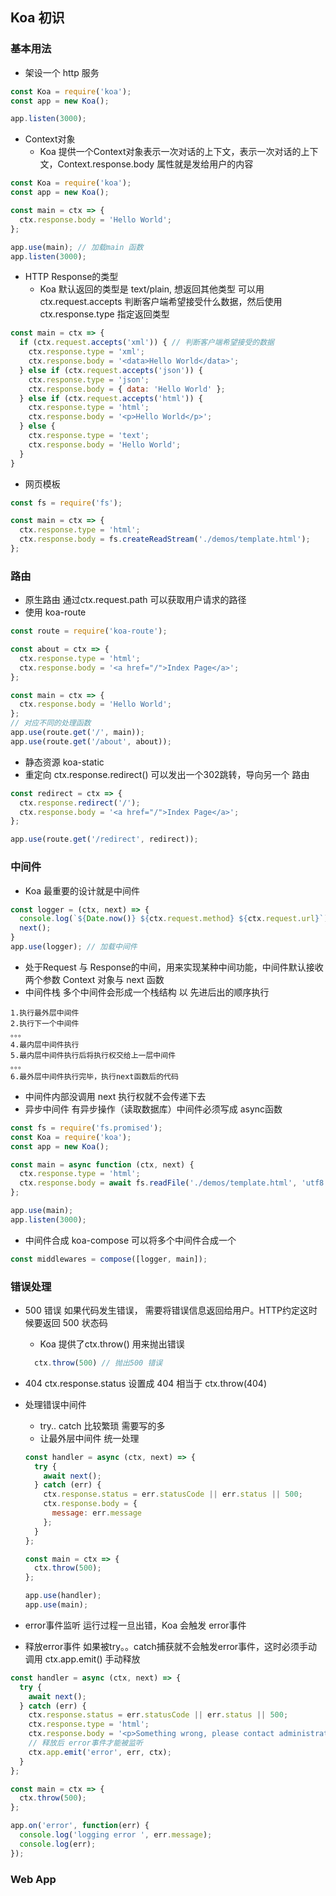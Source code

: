 ## Koa 初识
### 基本用法
- 架设一个 http 服务
```js
const Koa = require('koa');
const app = new Koa();

app.listen(3000);
```
- Context对象
    - Koa 提供一个Context对象表示一次对话的上下文，表示一次对话的上下文，Context.response.body 属性就是发给用户的内容
```js
const Koa = require('koa');
const app = new Koa();

const main = ctx => {
  ctx.response.body = 'Hello World';
};

app.use(main); // 加载main 函数
app.listen(3000);
```
- HTTP Response的类型
    - Koa 默认返回的类型是 text/plain, 想返回其他类型 可以用 ctx.request.accepts 判断客户端希望接受什么数据，然后使用ctx.response.type 指定返回类型
```js
const main = ctx => {
  if (ctx.request.accepts('xml')) { // 判断客户端希望接受的数据 
    ctx.response.type = 'xml';
    ctx.response.body = '<data>Hello World</data>';
  } else if (ctx.request.accepts('json')) {
    ctx.response.type = 'json';
    ctx.response.body = { data: 'Hello World' };
  } else if (ctx.request.accepts('html')) {
    ctx.response.type = 'html';
    ctx.response.body = '<p>Hello World</p>';
  } else {
    ctx.response.type = 'text';
    ctx.response.body = 'Hello World';
  }
}
```
- 网页模板
```js
const fs = require('fs');

const main = ctx => {
  ctx.response.type = 'html';
  ctx.response.body = fs.createReadStream('./demos/template.html');
};
```
### 路由
- 原生路由 通过ctx.request.path 可以获取用户请求的路径
- 使用 koa-route
```js
const route = require('koa-route');

const about = ctx => {
  ctx.response.type = 'html';
  ctx.response.body = '<a href="/">Index Page</a>';
};

const main = ctx => {
  ctx.response.body = 'Hello World';
};
// 对应不同的处理函数
app.use(route.get('/', main));
app.use(route.get('/about', about));
```
- 静态资源 koa-static
- 重定向 ctx.response.redirect() 可以发出一个302跳转，导向另一个 路由
```js
const redirect = ctx => {
  ctx.response.redirect('/');
  ctx.response.body = '<a href="/">Index Page</a>';
};

app.use(route.get('/redirect', redirect));
```

### 中间件
- Koa 最重要的设计就是中间件
```js
const logger = (ctx, next) => {
  console.log(`${Date.now()} ${ctx.request.method} ${ctx.request.url}`);
  next();
}
app.use(logger); // 加载中间件
```
- 处于Request 与 Response的中间，用来实现某种中间功能，中间件默认接收两个参数 Context 对象与 next 函数
- 中间件栈 多个中间件会形成一个栈结构 以 先进后出的顺序执行
```text
1.执行最外层中间件
2.执行下一个中间件
。。。
4.最内层中间件执行
5.最内层中间件执行后将执行权交给上一层中间件
。。。
6.最外层中间件执行完毕，执行next函数后的代码
```
- 中间件内部没调用 next 执行权就不会传递下去
- 异步中间件 有异步操作（读取数据库）中间件必须写成 async函数
```js
const fs = require('fs.promised');
const Koa = require('koa');
const app = new Koa();

const main = async function (ctx, next) {
  ctx.response.type = 'html';
  ctx.response.body = await fs.readFile('./demos/template.html', 'utf8');
};

app.use(main);
app.listen(3000);
```
- 中间件合成 koa-compose 可以将多个中间件合成一个
```js
const middlewares = compose([logger, main]);
```

### 错误处理
- 500 错误 如果代码发生错误， 需要将错误信息返回给用户。HTTP约定这时候要返回 500 状态码
    - Koa 提供了ctx.throw() 用来抛出错误
    ```js
      ctx.throw(500) // 抛出500 错误
    ```
- 404 ctx.response.status 设置成 404 相当于 ctx.throw(404)

- 处理错误中间件
    - try.. catch 比较繁琐 需要写的多
    - 让最外层中间件 统一处理
    ```js
    const handler = async (ctx, next) => {
      try {
        await next();
      } catch (err) {
        ctx.response.status = err.statusCode || err.status || 500;
        ctx.response.body = {
          message: err.message
        };
      }
    };
    
    const main = ctx => {
      ctx.throw(500);
    };
    
    app.use(handler);
    app.use(main);
    ```
- error事件监听 运行过程一旦出错，Koa 会触发 error事件
- 释放error事件 如果被try。。catch捕获就不会触发error事件，这时必须手动调用 ctx.app.emit() 手动释放
```js
const handler = async (ctx, next) => {
  try {
    await next();
  } catch (err) {
    ctx.response.status = err.statusCode || err.status || 500;
    ctx.response.type = 'html';
    ctx.response.body = '<p>Something wrong, please contact administrator.</p>';
    // 释放后 error事件才能被监听
    ctx.app.emit('error', err, ctx);
  }
};

const main = ctx => {
  ctx.throw(500);
};

app.on('error', function(err) {
  console.log('logging error ', err.message);
  console.log(err);
});
```

### Web App


